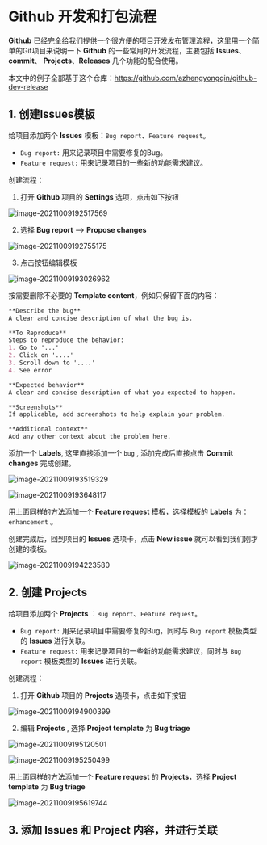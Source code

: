 # Github 开发和打包流程

**Github** 已经完全给我们提供一个很方便的项目开发发布管理流程，这里用一个简单的Git项目来说明一下 **Github** 的一些常用的开发流程，主要包括 **Issues**、**commit**、 **Projects**、**Releases** 几个功能的配合使用。

本文中的例子全部基于这个仓库：https://github.com/azhengyongqin/github-dev-release



## 1. 创建Issues模板
给项目添加两个 **Issues** 模板：`Bug report`、`Feature request`。
- `Bug report:` 用来记录项目中需要修复的Bug。
- `Feature request:` 用来记录项目的一些新的功能需求建议。



创建流程：

1. 打开 **Github** 项目的 **Settings** 选项，点击如下按钮

![image-20211009192517569](README.assets/image-20211009192517569.png)

2. 选择 **Bug report** --> **Propose changes**

![image-20211009192755175](README.assets/image-20211009192755175.png)

3. 点击按钮编辑模板

![image-20211009193026962](README.assets/image-20211009193026962.png)

按需要删除不必要的 **Template content**，例如只保留下面的内容：

```markdown
**Describe the bug**
A clear and concise description of what the bug is.

**To Reproduce**
Steps to reproduce the behavior:
1. Go to '...'
2. Click on '....'
3. Scroll down to '....'
4. See error

**Expected behavior**
A clear and concise description of what you expected to happen.

**Screenshots**
If applicable, add screenshots to help explain your problem.

**Additional context**
Add any other context about the problem here.

```

添加一个 **Labels**, 这里直接添加一个 `bug` , 添加完成后直接点击 **Commit changes** 完成创建。

![image-20211009193519329](README.assets/image-20211009193519329.png)

![image-20211009193648117](README.assets/image-20211009193648117.png)

用上面同样的方法添加一个 **Feature request** 模板，选择模板的 **Labels** 为：`enhancement` 。



创建完成后，回到项目的 **Issues** 选项卡，点击 **New issue** 就可以看到我们刚才创建的模板。

![image-20211009194223580](README.assets/image-20211009194223580.png)



## 2. 创建 Projects 

给项目添加两个 **Projects** ：`Bug report`、`Feature request`。

- `Bug report:` 用来记录项目中需要修复的Bug，同时与 `Bug report` 模板类型的 **Issues** 进行关联。
- `Feature request:` 用来记录项目的一些新的功能需求建议，同时与 `Bug report` 模板类型的 **Issues** 进行关联。



创建流程：

1. 打开 **Github** 项目的 **Projects** 选项卡，点击如下按钮

![image-20211009194900399](README.assets/image-20211009194900399.png)

2. 编辑 **Projects** , 选择 **Project template** 为 **Bug triage** 

![image-20211009195120501](README.assets/image-20211009195120501.png)

![image-20211009195250499](README.assets/image-20211009195250499.png)

用上面同样的方法添加一个 **Feature request** 的 **Projects**，选择 **Project template** 为 **Bug triage** 

![image-20211009195619744](README.assets/image-20211009195619744.png)



## 3. 添加 Issues 和 Project 内容，并进行关联

